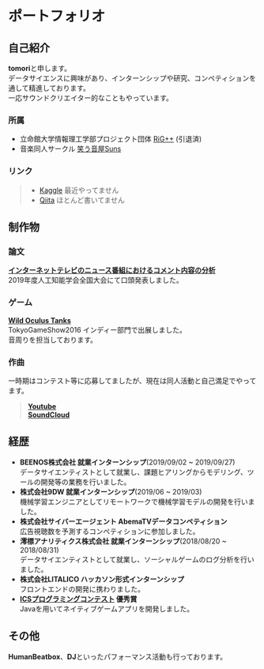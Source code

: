 # ポートフォリオ

## 自己紹介
**tomori**と申します。  
データサイエンスに興味があり、インターンシップや研究、コンペティションを通して精進しております。  
一応サウンドクリエイター的なこともやっています。

### 所属
- 立命館大学情報理工学部プロジェクト団体 [RiG++](http://rigpp.sakura.ne.jp/hp/) (引退済)
- 音楽同人サークル [笑う音屋Suns](https://twitter.com/warau_otoya)

### リンク
> - [Kaggle](https://www.kaggle.com/tomori24) 最近やってません  
> - [Qiita](https://qiita.com/tomori24) ほとんど書いてません 


## 制作物

### 論文
**[インターネットテレビのニュース番組におけるコメント内容の分析](https://www.jstage.jst.go.jp/article/pjsai/JSAI2019/0/JSAI2019_2D4OS1a03/_article/-char/ja/)**  
2019年度人工知能学会全国大会にて口頭発表しました。


### ゲーム
**[Wild Oculus Tanks](https://youtu.be/WgpgRSu7tKM)**  
TokyoGameShow2016 インディー部門で出展しました。  
音周りを担当しております。


### 作曲
一時期はコンテスト等に応募してましたが、現在は同人活動と自己満足でやってます。  
> **[Youtube](https://www.youtube.com/channel/UCsVYnVMynZqS6V7D69LM2Zg)**  
> **[SoundCloud](https://soundcloud.com/tomori1039)**


## 経歴
- **BEENOS株式会社 就業インターンシップ**(2019/09/02 ~ 2019/09/27)  
データサイエンティストとして就業し、課題ヒアリングからモデリング、ツールの開発等の業務を行いました。
- **株式会社9DW 就業インターンシップ**(2019/06 ~ 2019/03)  
機械学習エンジニアとしてリモートワークで機械学習モデルの開発を行いました。
- **株式会社サイバーエージェント AbemaTVデータコンペティション**  
広告視聴数を予測するコンペティションに参加しました。
- **澪標アナリティクス株式会社 就業インターンシップ**(2018/08/20 ~ 2018/08/31)  
データサイエンティストとして就業し、ソーシャルゲームのログ分析を行いました。
- **株式会社LITALICO ハッカソン形式インターンシップ**  
フロントエンドの開発に携わりました。
- **[ICSプログラミングコンテスト](http://www.ics.ritsumei.ac.jp/event/201609282301.html) 優秀賞**  
Javaを用いてネイティブゲームアプリを開発しました。

## その他
**HumanBeatbox**、**DJ**といったパフォーマンス活動も行っております。

